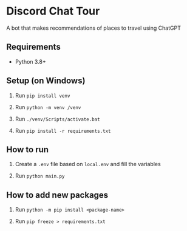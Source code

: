 # Discord Chat Tour

A bot that makes recommendations of places to travel using ChatGPT

## Requirements

* Python 3.8+

## Setup (on Windows)

1. Run `pip install venv`

2. Run `python -m venv /venv`

3. Run `./venv/Scripts/activate.bat`

4. Run `pip install -r requirements.txt`

## How to run

1. Create a `.env` file based on `local.env` and fill the variables

2. Run `python main.py`

## How to add new packages

1. Run `python -m pip install <package-name>`

2. Run `pip freeze > requirements.txt`
